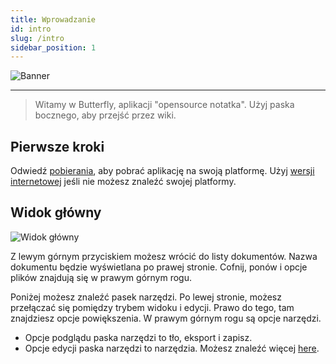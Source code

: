 ```yaml
---
title: Wprowadzanie
id: intro
slug: /intro
sidebar_position: 1
---
```


![Banner](/img/banner.png)

***

> Witamy w Butterfly, aplikacji "opensource notatka".
> Użyj paska bocznego, aby przejść przez wiki.

## Pierwsze kroki

Odwiedź [pobierania](/downloads), aby pobrać aplikację na swoją platformę.
Użyj [wersji internetowej](https://butterfly.linwood.dev) jeśli nie możesz znaleźć swojej platformy.

## Widok główny

![Widok główny](main.png)

Z lewym górnym przyciskiem możesz wrócić do listy dokumentów. Nazwa dokumentu będzie wyświetlana po prawej stronie. Cofnij, ponów i opcje plików znajdują się w prawym górnym rogu.

Poniżej możesz znaleźć pasek narzędzi. Po lewej stronie, możesz przełączać się pomiędzy trybem widoku i edycji. Prawo do tego, tam znajdziesz opcje powiększenia. W prawym górnym rogu są opcje narzędzi.

- Opcje podglądu paska narzędzi to tło, eksport i zapisz.
- Opcje edycji paska narzędzi to narzędzia. Możesz znaleźć więcej [here](tła).
